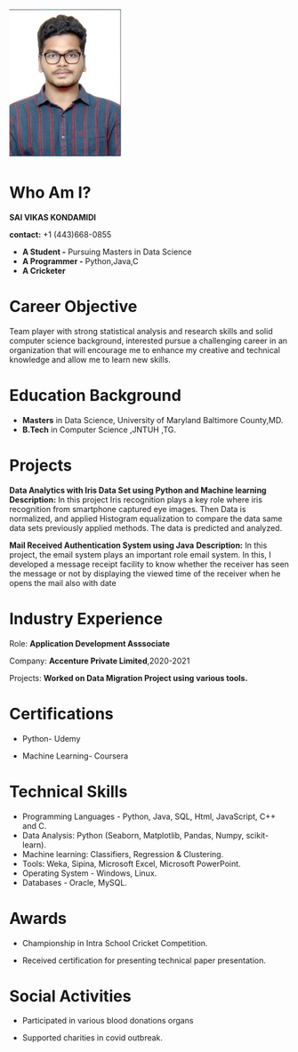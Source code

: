 ![](img20210225_10563850.jpg)

# Who Am I?

**SAI VIKAS KONDAMIDI**

**contact:** +1 (443)668-0855

* **A Student -** Pursuing Masters in Data Science
* **A Programmer -** Python,Java,C
* **A Cricketer** 

# Career Objective
Team player with strong statistical analysis and research skills and solid computer science background, interested pursue a challenging career in an organization that will encourage me to enhance my creative and technical knowledge and allow me to learn new skills.

# Education Background
* **Masters** in Data Science, University of Maryland Baltimore County,MD.
* **B.Tech** in Computer Science ,JNTUH ,TG.

# Projects
**Data Analytics with Iris Data Set using Python and Machine learning**
**Description:** In this project Iris recognition plays a key role where iris recognition from smartphone captured eye images. Then Data is normalized, and applied Histogram equalization to compare the data same data sets previously applied methods. The data is predicted and analyzed.

**Mail Received Authentication System using Java**
**Description:** In this project, the email system plays an important role email system. In this, I developed a message receipt facility to know whether the receiver has seen the message or not by displaying the viewed time of the receiver when he opens the mail also with date

# Industry Experience
Role: **Application Development Asssociate**

Company: **Accenture Private Limited**,2020-2021

Projects:
**Worked on Data Migration Project using various tools.**

# Certifications
* Python- Udemy

* Machine Learning- Coursera

# Technical Skills
* Programming Languages - Python, Java, SQL, Html, JavaScript, C++ and C.
* Data Analysis: Python (Seaborn, Matplotlib, Pandas, Numpy, scikit-learn).
* Machine learning: Classifiers, Regression & Clustering.
* Tools: Weka, Sipina, Microsoft Excel, Microsoft PowerPoint.
* Operating System - Windows, Linux.
* Databases - Oracle, MySQL.

# Awards
* Championship in Intra School Cricket Competition.

* Received certification for presenting technical paper presentation.

# Social Activities
* Participated in various blood donations organs

* Supported charities in covid outbreak.





